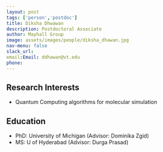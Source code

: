 ```yaml
---
layout: post 
tags: ['person','postdoc']
title: Diksha Dhwawan 
description: Postdoctoral Associate
author: Mayhall Group 
image: assets/images/people/diksha_dhawan.jpg
nav-menu: false 
slack_url: 
email:Email: ddhawan@vt.edu 
phone: 
---
```


## Research Interests
- Quantum Computing algorithms for molecular simulation

## Education
- PhD: University of Michigan (Advisor: Dominika Zgid)
- MS: U of Hyderabad (Advisor: Durga Prasad)
